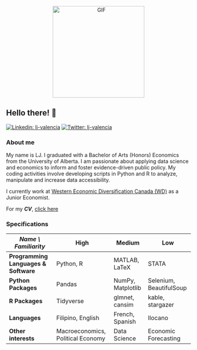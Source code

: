 <div align="center">
<img align="center" alt="GIF" height="250px" src="https://media.giphy.com/media/du3J3cXyzhj75IOgvA/giphy.gif" />
<div align="left">
  
## Hello there! 👋
[![Linkedin: lj-valencia](https://img.shields.io/badge/lj--valencia-blue?style=flat&logo=linkedin&labelColor=blue)](https://www.linkedin.com/in/lj-valencia)
[![Twitter: lj-valencia](https://img.shields.io/badge/SoyLeroy-blue?style=flat&logo=twitter&labelColor=blue)](https://twitter.com/SoyLeroy)

### About me
My name is LJ. I graduated with a Bachelor of Arts (Honors) Economics from the University of Alberta. I am passionate about applying data science and economics to inform and foster evidence-driven public policy. My coding activities involve developing scripts in Python and R to analyze, manipulate and increase data accessibility.

I currently work at [Western Economic Diversification Canada (WD)](https://www.wd-deo.gc.ca/eng/home.asp) as a Junior Economist. 

For my **_CV_**, [click here](LJ-Valencia-CV.pdf)

### Specifications
| *Name \ Familiarity* | High | Medium | Low |
| --------------- | --------------- | --------------- | ------------- |
| **Programming Languages & Software** | Python, R | MATLAB, LaTeX | STATA |
| **Python Packages** | Pandas | NumPy, Matplotlib | Selenium, BeautifulSoup |
| **R Packages** | Tidyverse | glmnet, cansim | kable, stargazer |
| **Languages** | Filipino, English | French, Spanish | Ilocano |
| **Other interests** | Macroeconomics, Political Economy | Data Science | Economic Forecasting |

<!--
**lj-valencia/lj-valencia** is a ✨ _special_ ✨ repository because its `README.md` (this file) appears on your GitHub profile.

Here are some ideas to get you started:

- 🔭 I’m currently working on ...
- 🌱 I’m currently learning ...
- 👯 I’m looking to collaborate on ...
- 🤔 I’m looking for help with ...
- 💬 Ask me about ...
- 📫 How to reach me: ...
- 😄 Pronouns: ...
- ⚡ Fun fact: ...
-->
